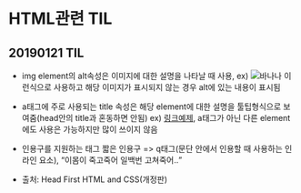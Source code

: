# HTML관련 TIL
## 20190121 TIL

* img element의 alt속성은 이미지에 대한 설명을 나타날 때 사용, ex) <img src="banana.png" alt="바나나"> 이런식으로 사용하고 해당 이미지가 표시되지 않는 경우 alt에 있는 내용이 표시됨
* a태그에 주로 사용되는 title 속성은 해당 element에 대한 설명을 툴팁형식으로 보여줌(head안의 title과 혼동하면 안됨) ex) <a href="#" title="링크예제설명입니다.">링크예제</a>, a태그가 아닌 다른 element에도 사용은 가능하지만 많이 쓰이지 않음<br>
* 인용구를 지원하는 태그 
짧은 인용구 => q태그(문단 안에서 인용할 때 사용하는 인라인 요소), <q>이몸이 죽고죽어 일백번 고쳐죽어..</q><br>







* 출처: Head First HTML and CSS(개정판)


